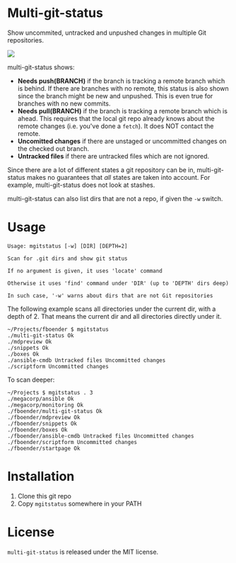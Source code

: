 Multi-git-status
================

Show uncommited, untracked and unpushed changes in multiple Git repositories.

![](https://raw.githubusercontent.com/fboender/multi-git-status/master/screenshot.png)

multi-git-status shows:

* **Needs push(BRANCH)** if the branch is tracking a remote branch which is
  behind. If there are branches with no remote, this status is also shown
  since the branch might be new and unpushed. This is even true for branches
  with no new commits.
* **Needs pull(BRANCH)** if the branch is tracking a remote branch which is
  ahead. This requires that the local git repo already knows about the remote
  changes (i.e. you've done a `fetch`). It does NOT contact the remote.
* **Uncomitted changes** if there are unstaged or uncommitted changes on the
  checked out branch.
* **Untracked files** if there are untracked files which are not ignored.

Since there are a lot of different states a git repository can be in,
multi-git-status makes no guarantees that *all* states are taken into account.
For example, multi-git-status does not look at stashes.

multi-git-status can also list dirs that are not a repo, if given the `-w`
switch.


# Usage

    Usage: mgitstatus [-w] [DIR] [DEPTH=2]

    Scan for .git dirs and show git status

    If no argument is given, it uses 'locate' command

    Otherwise it uses 'find' command under 'DIR' (up to 'DEPTH' dirs deep)

    In such case, '-w' warns about dirs that are not Git repositories


The following example scans all directories under the current dir, with a
depth of 2. That means the current dir and all directories directly under it.

    ~/Projects/fboender $ mgitstatus
    ./multi-git-status Ok
    ./mdpreview Ok
    ./snippets Ok
    ./boxes Ok
    ./ansible-cmdb Untracked files Uncommitted changes
    ./scriptform Uncommitted changes

To scan deeper:

    ~/Projects $ mgitstatus . 3
    ./megacorp/ansible Ok
    ./megacorp/monitoring Ok
    ./fboender/multi-git-status Ok
    ./fboender/mdpreview Ok
    ./fboender/snippets Ok
    ./fboender/boxes Ok
    ./fboender/ansible-cmdb Untracked files Uncommitted changes
    ./fboender/scriptform Uncommitted changes
    ./fboender/startpage Ok

# Installation

1. Clone this git repo
2. Copy `mgitstatus` somewhere in your PATH

# License

`multi-git-status` is released under the MIT license.
